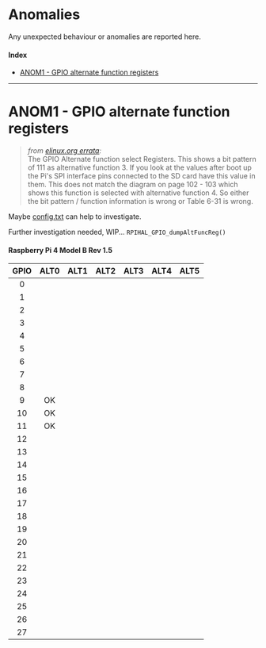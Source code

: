 # Anomalies

Any unexpected behaviour or anomalies are reported here.

#### Index
- [ANOM1 - GPIO alternate function registers](#anom1---gpio-alternate-function-registers)

---

# ANOM1 - GPIO alternate function registers

> _from [elinux.org errata](https://elinux.org/BCM2835_datasheet_errata#p92_to_95_.26_102_to_103):_</br>
> The GPIO Alternate function select Registers. This shows a bit pattern of 111 as alternative function 3. If you look at the values after boot up the Pi's SPI interface pins connected to the SD card have this value in them. This does not match the diagram on page 102 - 103 which shows this function is selected with alternative function 4. So either the bit pattern / function information is wrong or Table 6-31 is wrong.

Maybe [config.txt](https://www.raspberrypi.com/documentation/computers/config_txt.html#gpio) can help to investigate.

Further investigation needed, WIP... `RPIHAL_GPIO_dumpAltFuncReg()`

#### Raspberry Pi 4 Model B Rev 1.5
| GPIO | ALT0 | ALT1 | ALT2 | ALT3 | ALT4 | ALT5 |
|:----:|:----:|:----:|:----:|:----:|:----:|:----:|
|   0  |      |      |      |      |      |      |
|   1  |      |      |      |      |      |      |
|   2  |      |      |      |      |      |      |
|   3  |      |      |      |      |      |      |
|   4  |      |      |      |      |      |      |
|   5  |      |      |      |      |      |      |
|   6  |      |      |      |      |      |      |
|   7  |      |      |      |      |      |      |
|   8  |      |      |      |      |      |      |
|   9  |  OK  |      |      |      |      |      |
|  10  |  OK  |      |      |      |      |      |
|  11  |  OK  |      |      |      |      |      |
|  12  |      |      |      |      |      |      |
|  13  |      |      |      |      |      |      |
|  14  |      |      |      |      |      |      |
|  15  |      |      |      |      |      |      |
|  16  |      |      |      |      |      |      |
|  17  |      |      |      |      |      |      |
|  18  |      |      |      |      |      |      |
|  19  |      |      |      |      |      |      |
|  20  |      |      |      |      |      |      |
|  21  |      |      |      |      |      |      |
|  22  |      |      |      |      |      |      |
|  23  |      |      |      |      |      |      |
|  24  |      |      |      |      |      |      |
|  25  |      |      |      |      |      |      |
|  26  |      |      |      |      |      |      |
|  27  |      |      |      |      |      |      |
